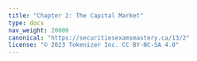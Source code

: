 ```yaml
---
title: "Chapter 2: The Capital Market"
type: docs
nav_weight: 20000
canonical: "https://securitiesexamsmastery.ca/13/2"
license: "© 2023 Tokenizer Inc. CC BY-NC-SA 4.0"
---
```

